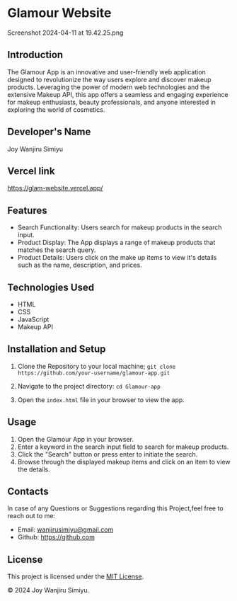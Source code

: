 # Glamour Website

Screenshot 2024-04-11 at 19.42.25.png

## Introduction
The Glamour App is an innovative and user-friendly web application designed to revolutionize the way users explore and discover makeup products. Leveraging the power of modern web technologies and the extensive Makeup API, this app offers a seamless and engaging experience for makeup enthusiasts, beauty professionals, and anyone interested in exploring the world of cosmetics.

## Developer's Name
Joy Wanjiru Simiyu

## Vercel link
https://glam-website.vercel.app/

## Features
* Search Functionality: Users search for makeup products in the search input.
* Product Display: The App displays a range of makeup products that matches the search query.
* Product Details: Users click on the make up items to view it's details such as the  name, description, and prices.

## Technologies Used
* HTML
* CSS
* JavaScript
* Makeup API
 
## Installation and Setup
1. Clone the Repository to your local machine;
  `git clone https://github.com/your-username/glamour-app.git` 

2. Navigate to the project directory:
`cd Glamour-app`

3. Open the `index.html` file in your browser to view the app.

## Usage 
1. Open the Glamour App in your browser.
2. Enter a keyword in the search input field to search for makeup products.
3. Click the "Search" button or press enter to initiate the search.
4. Browse through the displayed makeup items and click on  an item to view the details.

## Contacts
In case of any Questions or Suggestions regarding this Project,feel free to reach out to me:
* Email: wanjirusimiyu@gmail.com
* Github: https://github.com

## License

This project is licensed under the [MIT License](LICENSE).

© 2024 Joy Wanjiru Simiyu.

